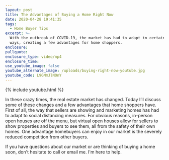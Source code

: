 ```yaml
---
layout: post
title: The Advantages of Buying a Home Right Now
date: 2020-04-28 19:41:35
tags:
  - Home Buyer Tips
excerpt: >-
  With the outbreak of COVID-19, the market has had to adapt in certain key
  ways, creating a few advantages for home shoppers.
enclosure:
pullquote:
enclosure_type: video/mp4
enclosure_time:
use_youtube_image: false
youtube_alternate_image: /uploads/buying-right-now-youtube.jpg
youtube_code: L9GNmJlNOnY
---
```


{% include youtube.html %}

In these crazy times, the real estate market has changed. Today I’ll discuss some of these changes and a few advantages that home shoppers have. First of all, the way that sellers are showing and marketing homes has had to adapt to social distancing measures. For obvious reasons, in-person open houses are off the menu, but virtual open houses allow for sellers to show properties and buyers to see them, all from the safety of their own homes. One advantage homebuyers can enjoy in our market is the severely reduced competition from other buyers.

If you have questions about our market or are thinking of buying a home soon, don't hesitate to call or email me. I'm here to help.